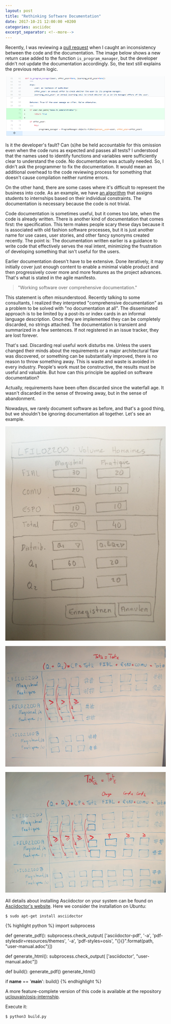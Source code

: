```yaml
---
layout: post
title: "Rethinking Software Documentation"
date: 2017-10-21 12:00:00 +0200
categories: asciidoc
excerpt_separator: <!--more-->
---
```


Recently, I was reviewing a [pull request][pull-request] when I caught an
inconsistency between the code and the documentation. The image below shows a
new return case added to the function `is_program_manager`, but the developer
didn't not update the documentation accordingly. So, the text still explains the
previous return logic.

![Flagrant of outdated code documentation](/images/posts/code_documentation.png)

<!--more-->

Is it the developer's fault? Can (s)he be held accountable for this omission
even when the code runs as expected and passes all tests? I understood that the
names used to identify functions and variables were sufficiently clear to
understand the code. No documentation was actually needed. So, I didn't ask the
programmer to fix the documentation. It would mean an additional overhead to the
code reviewing process for something that doesn't cause compilation neither
runtime errors.

On the other hand, there are some cases where it's difficult to represent the
business into code. As an example, we have [an algorithm][documenting-complexity]
that assigns students to internships based on their individual constraints. The
documentation is necessary because the code is not trivial.

Code documentation is sometimes useful, but it comes too late, when the code is
already written. There is another kind of documentation that comes first: the
specification. This term makes people scary these days because it is associated
with old fashion software processes, but it is just another name for use cases,
user stories, and other fancy synonyms created recently. The point is: The
documentation written earlier is a guidance to write code that effectively
serves the real intent, minimizing the frustration of developing something that
isn't useful for the users.

Earlier documentation doesn't have to be extensive. Done iteratively, it may
initially cover just enough content to enable a minimal viable product and then
progressively cover more and more features as the project advances. That's what
is stated in the agile manifesto.

> "Working software over comprehensive documentation."

This statement is often misunderstood. Recently talking to some consultants, I
realized they interpreted "comprehensive documentation" as a problem to be
solved with "no documentation at all". The disseminated approach is to be
limited by a post-its or index cards in an informal language description. Once
they are implemented they can be completely discarded, no strings attached. The
documentation is transient and summarized in a few sentences. If not registered
in an issue tracker, they are lost forever.

That's sad. Discarding real useful work disturbs me. Unless the users changed
their minds about the requirements or a major architectural flaw was discovered,
or something can be substantially improved, there is no reason to throw
something away. This is waste and waste is avoided in every industry. People's
work must be constructive, the results must be useful and valuable. But how can
this principle be applied on software documentation?

Actually, requirements have been often discarded since the waterfall age. It
wasn't discarded in the sense of throwing away, but in the sense of abandonment.

Nowadays, we rarely document software as before, and that's a good thing, but
we shouldn't be ignoring documentation all together. Let's see an example.

![assignment](/images/posts/form-volume-horaire.jpg)

![assignment-2](/images/posts/form-volume-horaire2.jpg)

![assignment-3](/images/posts/form-volume-horaire3.jpg)

All details about installing Asciidoctor on your system can be found on
[Asciidoctor's website][asciidoctor]. Here we consider the installation on
Ubuntu:

    $ sudo apt-get install asciidoctor

{% highlight python %}
import subprocess

def generate_pdf():
    subprocess.check_output(
           ['asciidoctor-pdf',
            '-a', 'pdf-stylesdir=resources/themes',
            '-a', 'pdf-styles=osis', "{}{}".format(path, "user-manual.adoc")])

def generate_html():
    subprocess.check_output(
           ['asciidoctor', "user-manual.adoc"])

def build():
    generate_pdf()
    generate_html()

if __name__ == '__main__':
    build()
{% endhighlight %}

A more feature-complete version of this code is available at the repository
[uclouvain/osis-internship][doc-build].

Execute it:

    $ python3 build.py

[asciidoctor]: http://asciidoctor.org/docs/install-toolchain/
[doc-build]: https://github.com/uclouvain/osis-internship/blob/master/docs/build.py
[documenting-complexity]: https://github.com/uclouvain/osis/blob/13f0ec5d7002aa8c33e922a121011ea51b066f59/internship/utils/student_assignment/solver.py#L89
[pull-request]: https://github.com/uclouvain/osis/pull/2656/files
